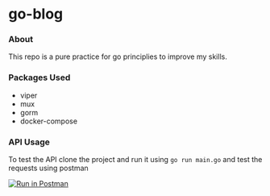 # go-blog

### About 

This repo is a pure practice for go principlies to improve my skills.

### Packages Used
- viper
- mux
- gorm
- docker-compose

### API Usage
To test the API clone the project and run it using `go run main.go` and test the requests using postman

[![Run in Postman](https://run.pstmn.io/button.svg)](https://god.gw.postman.com/run-collection/21171245-0fb2cce7-1945-4c22-b9e9-47a0c7d48a70?action=collection%2Ffork&collection-url=entityId%3D21171245-0fb2cce7-1945-4c22-b9e9-47a0c7d48a70%26entityType%3Dcollection%26workspaceId%3D09ad663b-8408-498e-8d43-abaabdfdbaa6)
